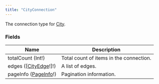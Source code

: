 ```yaml
---
title: "CityConnection"
---
```


The connection type for [City](./city).

### Fields

| Name | Description |
|--|--|
| totalCount (Int!) | Total count of items in the connection. |
| edges ([[CityEdge](./city-edge)!]!) | A list of edges. |
| pageInfo ([PageInfo](./page-info)!)| Pagination information. |
